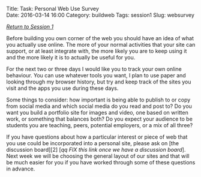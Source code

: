 Title: Task: Personal Web Use Survey          
Date: 2016-03-14 16:00
Category: buildweb
Tags: session1
Slug: websurvey

*[Return to Session 1](./session1.html)*

Before building you own corner of the web you should have an idea of what you actually use online. The more of your normal activities that your site can support, or at least integrate with, the more likely you are to keep using it and the more likely it is to actually be useful for you. 

For the next two or three days I would like you to track your own online behaviour. You can use whatever tools you want, I plan to use paper and looking through my browser history, but try and keep track of the sites you visit and the apps you use during these days. 

Some things to consider: how important is being able to publish to or copy from social media and which social media do you read and post to? Do you want you build a portfolio site for images and video, one based on written work, or something that balances both? Do you expect your audience to be students you are teaching, peers, potential employers, or a mix of all three?

If you have questions about how a particular interest or piece of web that you use could be incorporated into a personal site, please ask on [the discussion board][2] [*qq FIX this link once we have a discussion board*]. Next week we will be choosing the general layout of our sites and that will be much easier for you if you have worked through some of these questions in advance.

